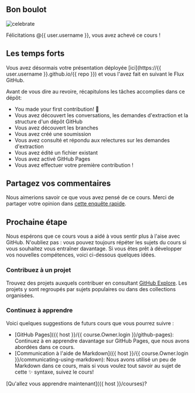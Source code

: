 ## Bon boulot

![celebrate](https://octodex.github.com/images/collabocats.jpg)

Félicitations @{{ user.username }}, vous avez achevé ce cours !

## Les temps forts

Vous avez désormais votre présentation déployée [ici](https://{{ user.username }}.github.io/{{ repo }}) et vous l'avez fait en suivant le Flux GitHub.

Avant de vous dire au revoire, récapitulons les tâches accomplies dans ce dépôt:

- You made your first contribution! :tada:  
- Vous avez découvert les conversations, les demandes d'extraction et la structure d'un dépôt GitHub
- Vous avez découvert les branches
- Vous avez créé une soumission
- Vous avez consulté et répondu aux relectures sur les demandes d'extraction
- Vous avez édité un fichier existant
- Vous avez activé GitHub Pages
- Vous avez effectuer votre première contribution !

## Partagez vos commentaires

Nous aimerions savoir ce que vous avez pensé de ce cours. Merci de partager votre opinion dans [cette enquête rapide](https://www.surveymonkey.com/r/intro-to-github-1).

## Prochaine étape

Nous espérons que ce cours vous a aidé à vous sentir plus à l'aise avec GitHub. N'oubliez pas : vous pouvez toujours répéter les sujets du cours si vous souhaitez vous entraîner davantage. Si vous êtes prêt à développer vos nouvelles compétences, voici ci-dessous quelques idées.

### Contribuez à un projet

Trouvez des projets auxquels contribuer en consultant [GitHub Explore](https://github.com/explore). Les projets y sont regroupés par sujets populaires ou dans des collections organisées.

### Continuez à apprendre

Voici quelques suggestions de futurs cours que vous pourrez suivre :
- [GitHub Pages]({{ host }}/{{ course.Owner.login }}/github-pages): Continuez à en apprendre davantage sur GitHub Pages, que nous avons abordées dans ce cours.
- [Communication à l'aide de Markdown]({{ host }}/{{ course.Owner.login }}/communicating-using-markdown): Nous avons utilisé un peu de Markdown dans ce cours, mais si vous voulez tout savoir au sujet de cette :sparkles: syntaxe, suivez le cours!

[Qu'allez vous apprendre maintenant]({{ host }}/courses)?
